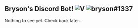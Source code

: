 ## Bryson's Discord Bot! ![V](https://img.shields.io/github/package-json/v/xperthobbit/brysonBot?style=flat-square) ![bryson#1337](https://img.shields.io/badge/Happiness-Okay-yellow?style=flat-square&logo=Discord)

Nothing to see yet. Check back later...
